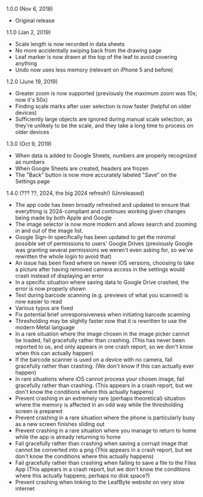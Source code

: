 1.0.0 (Nov 6, 2018)
* Original release

1.1.0 (Jan 2, 2019)
* Scale length is now recorded in data sheets
* No more accidentally swiping back from the drawing page
* Leaf marker is now drawn at the top of the leaf to avoid covering anything
* Undo now uses less memory (relevant on iPhone 5 and before)

1.2.0 (June 19, 2019)
* Greater zoom is now supported (previously the maximum zoom was 10x; now it's 50x)
* Finding scale marks after user selection is now faster (helpful on older devices)
* Sufficiently large objects are ignored during manual scale selection, as they're unlikely to be the scale, and they take a long time to process on older devices

1.3.0 (Oct 9, 2019)
* When data is added to Google Sheets, numbers are properly recognized as numbers
* When Google Sheets are created, headers are frozen
* The "Back" button is now more accurately labeled "Save" on the Settings page

1.4.0 (??? ??, 2024, the big 2024 refresh!) (Unreleased)
* The app code has been broadly refreshed and updated to ensure that everything is 2024-compliant and continues working given changes being made by both Apple and Google
* The image selector is now more modern and allows search and zooming in and out of the image list.
* Google Sign-In specifically has been updated to get the minimal possible set of permissions to users' Google Drives (previously Google was granting several permissions we weren't even asking for, so we've rewritten the whole login to avoid that) 
* An issue has been fixed where on newer iOS versions, choosing to take a picture after having removed camera access in the settings would crash instead of displaying an error
* In a specific situation where saving data to Google Drive crashed, the error is now properly shown
* Text during barcode scanning (e.g. previews of what you scanned) is now easier to read
* Various typos are fixed
* Fix potential brief unresponsiveness when initiating barcode scanning
* Thresholding may be slightly faster now that it is rewritten to use the modern Metal language
* In a rare situation where the image chosen in the image picker cannot be loaded, fail gracefully rather than crashing. (This has never been reported to us, and only appears in one crash report, so we don't know when this can actually happen)
* If the barcode scanner is used on a device with no camera, fail gracefully rather than crashing. (We don't know if this can actually ever happen)
* In rare situations where iOS cannot process your chosen image, fail gracefully rather than crashing. (This appears in a crash report, but we don't know the conditions where this actually happens)
* Prevent crashing in an extremely rare (perhaps theoretical) situation where the memory is affected in an odd way while the thresholding screen is prepared
* Prevent crashing in a rare situation where the phone is particularly busy as a new screen finishes sliding out
* Prevent crashing in a rare situation where you manage to return to home while the app is already returning to home
* Fail gracefully rather than crashing when saving a corrupt image that cannot be converted into a png (This appears in a crash report, but we don't know the conditions where this actually happens)
* Fail gracefully rather than crashing when failing to save a file to the Files App (This appears in a crash report, but we don't know the conditions where this actually happens; perhaps no disk space?)
* Prevent crashing when linking to the LeafByte website on very slow internet
